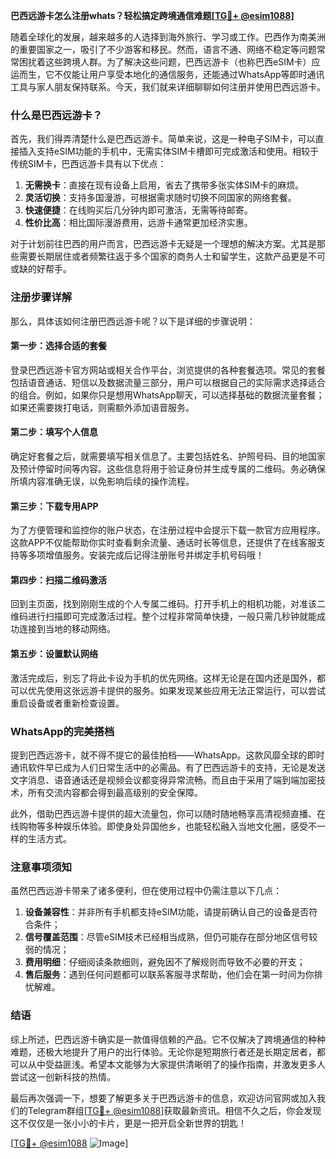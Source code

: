 **巴西远游卡怎么注册whats？轻松搞定跨境通信难题[[TG💪+ @esim1088](https://t.me/s/esim1088)]**

随着全球化的发展，越来越多的人选择到海外旅行、学习或工作。巴西作为南美洲的重要国家之一，吸引了不少游客和移民。然而，语言不通、网络不稳定等问题常常困扰着这些跨境人群。为了解决这些问题，巴西远游卡（也称巴西eSIM卡）应运而生，它不仅能让用户享受本地化的通信服务，还能通过WhatsApp等即时通讯工具与家人朋友保持联系。今天，我们就来详细聊聊如何注册并使用巴西远游卡。

### 什么是巴西远游卡？

首先，我们得弄清楚什么是巴西远游卡。简单来说，这是一种电子SIM卡，可以直接插入支持eSIM功能的手机中，无需实体SIM卡槽即可完成激活和使用。相较于传统SIM卡，巴西远游卡具有以下优点：

1. **无需换卡**：直接在现有设备上启用，省去了携带多张实体SIM卡的麻烦。
2. **灵活切换**：支持多国漫游，可根据需求随时切换不同国家的网络套餐。
3. **快速便捷**：在线购买后几分钟内即可激活，无需等待邮寄。
4. **性价比高**：相比国际漫游费用，远游卡通常更加经济实惠。

对于计划前往巴西的用户而言，巴西远游卡无疑是一个理想的解决方案。尤其是那些需要长期居住或者频繁往返于多个国家的商务人士和留学生，这款产品更是不可或缺的好帮手。

### 注册步骤详解

那么，具体该如何注册巴西远游卡呢？以下是详细的步骤说明：

#### 第一步：选择合适的套餐

登录巴西远游卡官方网站或相关合作平台，浏览提供的各种套餐选项。常见的套餐包括语音通话、短信以及数据流量三部分，用户可以根据自己的实际需求选择适合的组合。例如，如果你只是想用WhatsApp聊天，可以选择基础的数据流量套餐；如果还需要拨打电话，则需额外添加语音服务。

#### 第二步：填写个人信息

确定好套餐之后，就需要填写相关信息了。主要包括姓名、护照号码、目的地国家及预计停留时间等内容。这些信息将用于验证身份并生成专属的二维码。务必确保所填内容准确无误，以免影响后续的操作流程。

#### 第三步：下载专用APP

为了方便管理和监控你的账户状态，在注册过程中会提示下载一款官方应用程序。这款APP不仅能帮助你实时查看剩余流量、通话时长等信息，还提供了在线客服支持等多项增值服务。安装完成后记得注册账号并绑定手机号码哦！

#### 第四步：扫描二维码激活

回到主页面，找到刚刚生成的个人专属二维码。打开手机上的相机功能，对准该二维码进行扫描即可完成激活过程。整个过程非常简单快捷，一般只需几秒钟就能成功连接到当地的移动网络。

#### 第五步：设置默认网络

激活完成后，别忘了将此卡设为手机的优先网络。这样无论是在国内还是国外，都可以优先使用这张远游卡提供的服务。如果发现某些应用无法正常运行，可以尝试重启设备或者重新检查设置。

### WhatsApp的完美搭档

提到巴西远游卡，就不得不提它的最佳拍档——WhatsApp。这款风靡全球的即时通讯软件早已成为人们日常生活中的必需品。有了巴西远游卡的支持，无论是发送文字消息、语音通话还是视频会议都变得异常流畅。而且由于采用了端到端加密技术，所有交流内容都会得到最高级别的安全保障。

此外，借助巴西远游卡提供的超大流量包，你可以随时随地畅享高清视频直播、在线购物等多种娱乐体验。即使身处异国他乡，也能轻松融入当地文化圈，感受不一样的生活方式。

### 注意事项须知

虽然巴西远游卡带来了诸多便利，但在使用过程中仍需注意以下几点：

1. **设备兼容性**：并非所有手机都支持eSIM功能，请提前确认自己的设备是否符合条件；
2. **信号覆盖范围**：尽管eSIM技术已经相当成熟，但仍可能存在部分地区信号较弱的情况；
3. **费用明细**：仔细阅读条款细则，避免因不了解规则而导致不必要的开支；
4. **售后服务**：遇到任何问题都可以联系客服寻求帮助，他们会在第一时间为你排忧解难。

### 结语

综上所述，巴西远游卡确实是一款值得信赖的产品。它不仅解决了跨境通信的种种难题，还极大地提升了用户的出行体验。无论你是短期旅行者还是长期定居者，都可以从中受益匪浅。希望本文能够为大家提供清晰明了的操作指南，并激发更多人尝试这一创新科技的热情。

最后再次强调一下，想要了解更多关于巴西远游卡的信息，欢迎访问官网或加入我们的Telegram群组[[TG💪+ @esim1088](https://t.me/s/esim1088)]获取最新资讯。相信不久之后，你会发现这不仅仅是一张小小的卡片，更是一把开启全新世界的钥匙！

[[TG💪+ @esim1088](https://t.me/s/esim1088) ![Image](https://i.postimg.cc/4NQfJmqS/Snipaste-2025-05-13-00-14-12.png)]